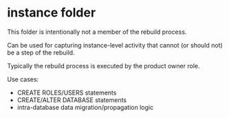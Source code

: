 # instance folder

This folder is intentionally not a member of the rebuild process.

Can be used for capturing instance-level activity that cannot (or should not) be a step of the rebuild.

Typically the rebuild process is executed by the product owner role.

Use cases:

* CREATE ROLES/USERS statements
* CREATE/ALTER DATABASE statements
* intra-database data migration/propagation logic